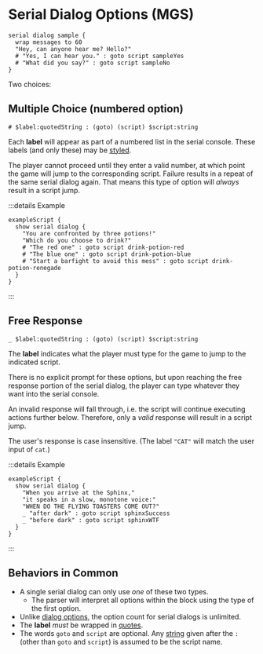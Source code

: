 # Serial Dialog Options (MGS)

```mgs{4-5}
serial dialog sample {
  wrap messages to 60
  "Hey, can anyone hear me? Hello?"
  # "Yes, I can hear you." : goto script sampleYes
  # "What did you say?" : goto script sampleNo
}
```

Two choices:

## Multiple Choice (numbered option)

```
# $label:quotedString : (goto) (script) $script:string
```

Each **label** will appear as part of a numbered list in the serial console. These labels (and only these) may be [styled](../mgs/serial_styles).

The player cannot proceed until they enter a valid number, at which point the game will jump to the corresponding script. Failure results in a repeat of the same serial dialog again. That means this type of option will *always* result in a script jump.

:::details Example
```mgs{5-7}
exampleScript {
  show serial dialog {
    "You are confronted by three potions!"
    "Which do you choose to drink?"
    # "The red one" : goto script drink-potion-red
    # "The blue one" : goto script drink-potion-blue
    # "Start a barfight to avoid this mess" : goto script drink-potion-renegade
  }
}
```
:::

## Free Response

```
_ $label:quotedString : (goto) (script) $script:string
```

The **label** indicates what the player must type for the game to jump to the indicated script.

There is no explicit prompt for these options, but upon reaching the free response portion of the serial dialog, the player can type whatever they want into the serial console.

An invalid response will fall through, i.e. the script will continue executing actions further below. Therefore, only a *valid* response will result in a script jump.

The user's response is case insensitive. (The label `"CAT"` will match the user input of `cat`.)

:::details Example
```mgs{6-7}
exampleScript {
  show serial dialog {
    "When you arrive at the Sphinx,"
    "it speaks in a slow, monotone voice:"
    "WHEN DO THE FLYING TOASTERS COME OUT?"
    _ "after dark" : goto script sphinxSuccess
    _ "before dark" : goto script sphinxWTF
  }
}
```
:::

## Behaviors in Common

- A single serial dialog can only use *one* of these two types.
	- The parser will interpret all options within the block using the type of the first option.
- Unlike [dialog options](../mgs/dialog_options_mgs), the option count for serial dialogs is unlimited.
- The **label** *must* be wrapped in [quotes](../mgs/variables_mgs#quoted-string).
- The words `goto` and `script` are optional. Any [string](../mgs/variables_mgs#string) given after the `:` (other than `goto` and `script`) is assumed to be the script name.
